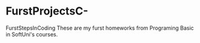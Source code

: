 # FurstProjectsC-
FurstStepsInCoding
These are my furst homeworks from Programing Basic in SoftUni's courses.
